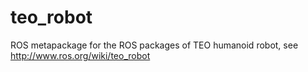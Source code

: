 teo_robot
=========

ROS metapackage for the ROS packages of TEO humanoid robot, see http://www.ros.org/wiki/teo_robot

